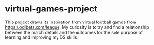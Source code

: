 # virtual-games-project
This project draws its inspiration from virtual football games from https://odibets.com/league. My curiosity is to try and find a relationship between the match details and the outcomes for the sole purpose of learning and improving my DS skills. 

